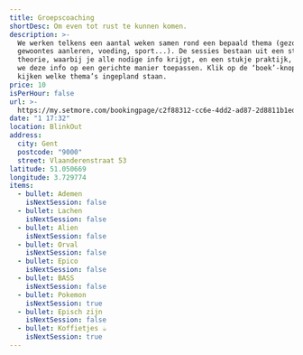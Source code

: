 ```yaml
---
title: Groepscoaching
shortDesc: Om even tot rust te kunnen komen.
description: >-
  We werken telkens een aantal weken samen rond een bepaald thema (gezonde
  gewoontes aanleren, voeding, sport...). De sessies bestaan uit een stukje
  theorie, waarbij je alle nodige info krijgt, en een stukje praktijk, waarbij
  we deze info op een gerichte manier toepassen. Klik op de ‘boek’-knop om te
  kijken welke thema’s ingepland staan.
price: 10
isPerHour: false
url: >-
  https://my.setmore.com/bookingpage/c2f88312-cc6e-4dd2-ad87-2d8811b1ed3b/bookclass
date: "1 17:32"
location: BlinkOut
address:
  city: Gent
  postcode: "9000"
  street: Vlaanderenstraat 53
latitude: 51.050669
longitude: 3.729774
items:
  - bullet: Ademen
    isNextSession: false
  - bullet: Lachen
    isNextSession: false
  - bullet: Alien
    isNextSession: false
  - bullet: Orval
    isNextSession: false
  - bullet: Epico
    isNextSession: false
  - bullet: BASS
    isNextSession: false
  - bullet: Pokemon
    isNextSession: true
  - bullet: Episch zijn
    isNextSession: false
  - bullet: Koffietjes ☕
    isNextSession: true
---
```

